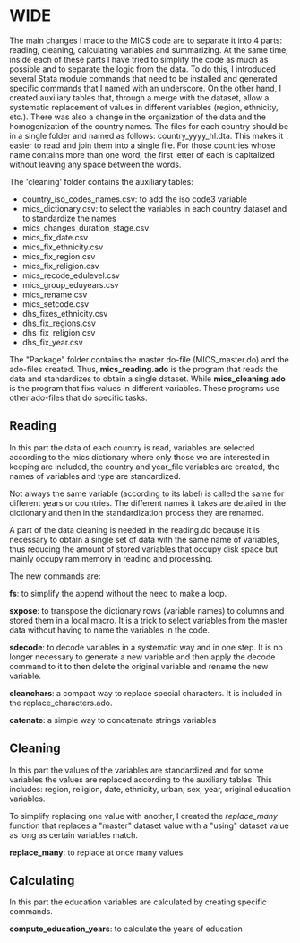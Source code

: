 # WIDE

The main changes I made to the MICS code are to separate it into 4 parts: reading, cleaning, calculating variables and summarizing. At the same time, inside each of these parts I have tried to simplify the code as much as possible and to separate the logic from the data. To do this, I introduced several Stata module commands that need to be installed and generated specific commands that I named with an underscore. On the other hand, I created auxiliary tables that, through a merge with the dataset, allow a systematic replacement of values in different variables (region, ethnicity, etc.). There was also a change in the organization of the data and the homogenization of the country names. The files for each country should be in a single folder and named as follows: country_yyyy_hl.dta. This makes it easier to read and join them into a single file. For those countries whose name contains more than one word, the first letter of each is capitalized without leaving any space between the words.

The 'cleaning' folder contains the auxiliary tables: 

- country_iso_codes_names.csv: to add the iso code3 variable
- mics_dictionary.csv: to select the variables in each country dataset and to standardize the names
- mics_changes_duration_stage.csv
- mics_fix_date.csv 
- mics_fix_ethnicity.csv
- mics_fix_region.csv
- mics_fix_religion.csv
- mics_recode_edulevel.csv
- mics_group_eduyears.csv
- mics_rename.csv
- mics_setcode.csv
- dhs_fixes_ethnicity.csv
- dhs_fix_regions.csv
- dhs_fix_religion.csv
- dhs_fix_year.csv


The "Package" folder contains the master do-file (MICS_master.do) and the ado-files created. Thus, **mics_reading.ado** is the program that reads the data and standardizes to obtain a single dataset. While **mics_cleaning.ado** is the program that fixs values in different variables. These programs use other ado-files that do specific tasks.



## Reading

In this part the data of each country is read, variables are selected according to the mics dictionary where only those we are interested in keeping are included, the country and year_file variables are created, the names of variables and type are standardized.

Not always the same variable (according to its label) is called the same for different years or countries. The different names it takes are detailed in the dictionary and then in the standardization process they are renamed.

A part of the data cleaning is needed in the reading.do because it is necessary to obtain a single set of data with the same name of variables, thus reducing the amount of stored variables that occupy disk space but mainly occupy ram memory in reading and processing.

The new commands are:

**fs**: to simplify the append without the need to make a loop.

**sxpose**: to transpose the dictionary rows (variable names) to columns and stored them in a local macro. It is a trick to select variables from the master data without having to name the variables in the code.

**sdecode**: to decode variables in a systematic way and in one step. It is no longer necessary to generate a new variable and then apply the decode command to it to then delete the original variable and rename the new variable.

**cleanchars**: a compact way to replace special characters. It is included in the replace_characters.ado.

**catenate**: a simple way to concatenate strings variables

## Cleaning

In this part the values of the variables are standardized and for some variables the values are replaced according to the auxiliary tables. This includes: region, religion, date, ethnicity, urban, sex, year, original education variables. 

To simplify replacing one value with another, I created the *replace_many* function that replaces a "master" dataset value with a "using" dataset value as long as certain variables match. 

**replace_many**: to replace at once many values.


## Calculating

In this part the education variables are calculated by creating specific commands.

**compute_education_years**: to calculate the years of education

